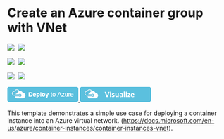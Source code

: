 # Create an Azure container group with VNet

<IMG SRC="https://azbotstorage.blob.core.windows.net/badges/101-aci-vnet/PublicLastTestDate.svg" />&nbsp;
<IMG SRC="https://azbotstorage.blob.core.windows.net/badges/101-aci-vnet/PublicDeployment.svg" />&nbsp;

<IMG SRC="https://azbotstorage.blob.core.windows.net/badges/101-aci-vnet/FairfaxLastTestDate.svg" />&nbsp;
<IMG SRC="https://azbotstorage.blob.core.windows.net/badges/101-aci-vnet/FairfaxDeployment.svg" />&nbsp;

<IMG SRC="https://azbotstorage.blob.core.windows.net/badges/101-aci-vnet/BestPracticeResult.svg" />&nbsp;
<IMG SRC="https://azbotstorage.blob.core.windows.net/badges/101-aci-vnet/CredScanResult.svg" />&nbsp;

<a href="https://portal.azure.com/#create/Microsoft.Template/uri/https%3A%2F%2Fraw.githubusercontent.com%2FAzure%2Fazure-quickstart-templates%2Fmaster%2F101-aci-vnet%2Fazuredeploy.json" target="_blank">
    <img src="https://raw.githubusercontent.com/Azure/azure-quickstart-templates/master/1-CONTRIBUTION-GUIDE/images/deploytoazure.png"/>
</a>
<a href="http://armviz.io/#/?load=https%3A%2F%2Fraw.githubusercontent.com%2FAzure%2Fazure-quickstart-templates%2Fmaster%2F101-aci-vnet%2Fazuredeploy.json" target="_blank">
    <img src="https://raw.githubusercontent.com/Azure/azure-quickstart-templates/master/1-CONTRIBUTION-GUIDE/images/visualizebutton.png"/>
</a>

This template demonstrates a simple use case for deploying a container instance into an Azure virtual network. (https://docs.microsoft.com/en-us/azure/container-instances/container-instances-vnet).
